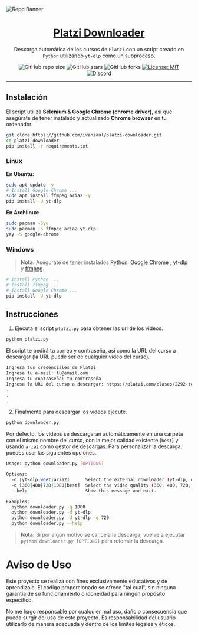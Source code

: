 ![Repo Banner](https://i.imgur.com/I6zFXds.png)

<div align="center">

<h1 style="border-bottom: none">
    <b><a href="#">Platzi Downloader</a></b>
</h1>

Descarga automática de los cursos de `Platzi` con un script creado en `Python` utilizando `yt-dlp` como un subproceso.

![GitHub repo size](https://img.shields.io/github/repo-size/ivansaul/platzi-downloader)
![GitHub stars](https://img.shields.io/github/stars/ivansaul/platzi-downloader)
![GitHub forks](https://img.shields.io/github/forks/ivansaul/platzi-downloader)
[![License: MIT](https://img.shields.io/badge/License-MIT-yellow.svg)](https://opensource.org/licenses/MIT) 
[![Discord](https://img.shields.io/badge/-Discord-424549?style=social&logo=discord)](https://discord.gg/b72uAVBz6b)

</div>

---

## Instalación

El script utiliza **Selenium & Google Chrome (chrome driver)**, así que asegúrate de tener instalado y actualizado **Chrome browser** en tu ordenador.

```bash
git clone https://github.com/ivansaul/platzi-downloader.git
cd platzi-downloader
pip install -r requirements.txt
```

### **Linux**

**En Ubuntu:**

```bash
sudo apt update -y
# Install Google Chrome ...
sudo apt install ffmpeg aria2 -y
pip install -U yt-dlp
```

**En Archlinux:**

```bash
sudo pacman -Syu
sudo pacman -S ffmpeg aria2 yt-dlp
yay -S google-chrome
```

### **Windows**

> **Nota:** Asegurate de tener instalados [Python][python], [Google Chrome][chrome] , [yt-dlp][yt-dlp] y [ffmpeg][ffmpeg].

```bash
# Install Python ...
# Install ffmpeg ...
# Install Google Chrome ...
pip install -U yt-dlp
```

## Instrucciones

1. Ejecuta el script `platzi.py` para obtener las url de los videos. 

```bash
python platzi.py
```

El script te pedirá tu correo y contraseña, así como la URL del curso a descargar (la URL puede ser de cualquier video del curso).

```bash
Ingresa tus credenciales de Platzi
Ingresa tu e-mail: tu@email.com
Ingresa tu contraseña: tu_comtraseña
Ingresa la URL del curso a descargar: https://platzi.com/clases/2292-terminal/37344-manipulando-archivos-y-directorios/
.
.
.
```

2. Finalmente para descargar los vídeos ejecute.

```bash
python downloader.py
```

Por defecto, los vídeos se descargarán automáticamente en una carpeta con el mismo nombre del curso, con la mejor calidad existente (`best`) y usando `aria2` como gestor de descargas. Para personalizar la descarga, puedes usar las siguientes opciones.

```bash
Usage: python downloader.py [OPTIONS]

Options:
  -d [yt-dlp|wget|aria2]      Select the external downloader (yt-dlp, or aria2). Default: aria2.
  -q [360|480|720|1080|best]  Select the video quality (360, 480, 720, 1080 or best). Default: best
  --help                      Show this message and exit.

Examples: 
  python downloader.py -q 1080
  python downloader.py -d yt-dlp
  python downloader.py -d yt-dlp -q 720
  python downloader.py --help
```

> **Nota:** Si por algún motivo se cancela la descarga, vuelve a ejecutar `python downloader.py [OPTIONS]` para retomar la descarga.



# **Aviso de Uso**

Este proyecto se realiza con fines exclusivamente educativos y de aprendizaje. El código proporcionado se ofrece "tal cual", sin ninguna garantía de su funcionamiento o idoneidad para ningún propósito específico.

No me hago responsable por cualquier mal uso, daño o consecuencia que pueda surgir del uso de este proyecto. Es responsabilidad del usuario utilizarlo de manera adecuada y dentro de los límites legales y éticos.


[python]: https://www.python.org/downloads/
[ffmpeg]: https://ffmpeg.org
[chrome]: https://www.google.com/chrome/
[yt-dlp]: https://github.com/yt-dlp/yt-dlp/wiki/Installation
[aria2]: https://github.com/aria2/aria2/releases/tag/release-1.36.0
[demo]: https://youtu.be/GbQwB0hYvQU
[ffmpeg-win]:https://youtu.be/0zN9oZ98ZgE
